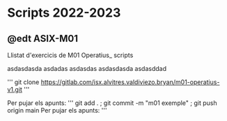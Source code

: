 # Scripts 2022-2023

## @edt ASIX-M01

Llistat d'exercicis de M01 Operatius_ scripts

asdasdasda
asdadas
asdasdas
asdasdasda
asdasddad


'''
git clone https://gitlab.com/isx.alvitres.valdiviezo.bryan/m01-operatius-v1.git
'''

Per pujar els apunts:
'''
git add . ; git commit -m "m01 exemple" ; git push origin main
Per pujar els apunts: 
'''


